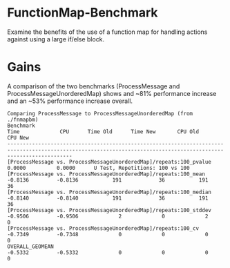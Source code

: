 # FunctionMap-Benchmark
Examine the benefits of the use of a function map for handling actions against using a large if/else block.

# Gains
A comparison of the two benchmarks (ProcessMessage and ProcessMessageUnorderedMap) shows and ~81% performance increase and an ~53% performance increase overall.

```
Comparing ProcessMessage to ProcessMessageUnorderedMap (from ./fnmapbm)
Benchmark                                                                            Time             CPU      Time Old      Time New       CPU Old       CPU New
-----------------------------------------------------------------------------------------------------------------------------------------------------------------
[ProcessMessage vs. ProcessMessageUnorderedMap]/repeats:100_pvalue                 0.0000          0.0000      U Test, Repetitions: 100 vs 100
[ProcessMessage vs. ProcessMessageUnorderedMap]/repeats:100_mean                  -0.8136         -0.8136           191            36           191            36
[ProcessMessage vs. ProcessMessageUnorderedMap]/repeats:100_median                -0.8140         -0.8140           191            36           191            36
[ProcessMessage vs. ProcessMessageUnorderedMap]/repeats:100_stddev                -0.9506         -0.9506             2             0             2             0
[ProcessMessage vs. ProcessMessageUnorderedMap]/repeats:100_cv                    -0.7349         -0.7348             0             0             0             0
OVERALL_GEOMEAN                                                                   -0.5332         -0.5332             0             0             0             0

```
